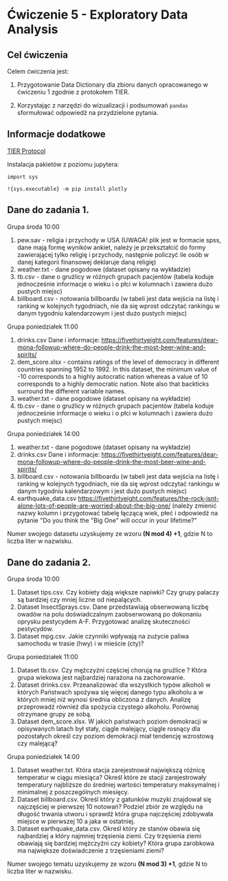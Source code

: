 # Ćwiczenie 5 - Exploratory Data Analysis

## Cel ćwiczenia

Celem ćwiczenia jest:

1. Przygotowanie Data Dictionary dla zbioru danych opracowanego w ćwiczeniu 1 zgodnie z protokołem TIER. 

2. Korzystając z narzędzi do wizualizacji i podsumowań ``pandas`` sformułować odpowiedź na przydzielone pytania.

## Informacje dodatkowe


 [TIER Protocol](https://www.projecttier.org/tier-protocol/)

Instalacja pakietów z poziomu jupytera:

``import sys``

``!{sys.executable} -m pip install plotly``


## Dane do zadania 1.
  
Grupa środa 10:00

 1. pew.sav - religia i przychody w USA (UWAGA! plik jest w formacie spss, dane mają formę wyników ankiet, należy je przekształcić do formy zawierającej tylko religię i przychody, następnie policzyć ile osób w danej kategorii finansowej deklaruje daną religię)
 2. weather.txt - dane pogodowe (dataset opisany na wykładzie)
 3. tb.csv - dane o gruźlicy w różnych grupach pacjentów (tabela koduje jednocześnie informacje o wieku i o płci w kolumnach i zawiera dużo pustych miejsc)
 4. billboard.csv - notowania billboardu (w tabeli jest data wejścia na listę i ranking w kolejnych tygodniach, nie da się wprost odczytać rankingu w danym tygodniu kalendarzowym i jest dużo pustych miejsc)

Grupa poniedziałek 11:00

1. drinks.csv Dane i informacje: https://fivethirtyeight.com/features/dear-mona-followup-where-do-people-drink-the-most-beer-wine-and-spirits/
2. dem_score.xlsx  -  contains ratings of the level of democracy in different countries spanning 1952 to 1992. In this dataset, the minimum value of -10 corresponds to a highly autocratic nation whereas a value of 10 corresponds to a highly democratic nation. Note also that backticks surround the different variable names.
3. weather.txt - dane pogodowe (dataset opisany na wykładzie)
4. tb.csv - dane o gruźlicy w różnych grupach pacjentów (tabela koduje jednocześnie informacje o wieku i o płci w kolumnach i zawiera dużo pustych miejsc)

Grupa poniedziałek 14:00

1. weather.txt - dane pogodowe (dataset opisany na wykładzie)
2. drinks.csv Dane i informacje: https://fivethirtyeight.com/features/dear-mona-followup-where-do-people-drink-the-most-beer-wine-and-spirits/
3. billboard.csv - notowania billboardu (w tabeli jest data wejścia na listę i ranking w kolejnych tygodniach, nie da się wprost odczytać rankingu w danym tygodniu kalendarzowym i jest dużo pustych miejsc)
4. earthquake_data.csv https://fivethirtyeight.com/features/the-rock-isnt-alone-lots-of-people-are-worried-about-the-big-one/ (należy zmienić nazwy kolumn i przygotować tabelę łączącą wiek, płeć i odpowiedź na pytanie "Do you think the "Big One" will occur in your lifetime?"

Numer swojego datasetu uzyskujemy ze wzoru **(N mod 4) +1**, gdzie N to liczba liter w nazwisku.


## Dane do zadania 2.
  
Grupa środa 10:00

1. Dataset tips.csv. Czy kobiety dają większe napiwki? Czy grupy palaczy są bardziej czy mniej liczne od niepalących.
2. Dataset InsectSprays.csv. Dane przedstawiają obserwowaną liczbę owadów na polu doświadczalnym zaobserwowaną po dokonaniu oprysku pestycydem A-F. Przygotować analizę skuteczności pestycydów.
3. Dataset mpg.csv. Jakie czynniki wpływają na zużycie paliwa samochodu w trasie (hwy) i w mieście (cty)?

Grupa poniedziałek 11:00

1. Dataset tb.csv. Czy mężczyźni częściej chorują na gruźlice ? Która grupa wiekowa jest najbardziej narażona na zachorowanie.
2. Dataset drinks.csv. Przeanalizować dla wszystkich typów alkoholi w których Państwach spożywa się więcej danego typu alkoholu a w których mniej niż wynosi średnia obliczona z danych. Analizę przeprowadź również dla spożycia czystego alkoholu. Porównaj otrzymane grupy ze sobą.
3. Dataset dem_score.xlsx.  W jakich państwach poziom demokracji w opisywanych latach był stały, ciągle malejący, ciągle rosnący dla pozostałych określ czy poziom demokracji miał tendencję wzrostową czy malejącą?

Grupa poniedziałek 14:00

1. Dataset weather.txt. Która stacja zarejestrował największą różnicę temperatur w ciągu miesiąca? Określ które ze stacji zarejestrowały temperatury najbliższe do średniej wartości temperatury maksymalnej i minimalnej z poszczególnych miesięcy.
2. Dataset billboard.csv. Określ który z gatunków muzyki znajdował się najczęściej w pierwszej 10 notowań? Podziel zbiór ze względu na długość trwania utworu i sprawdź która grupa najczęściej zdobywała miejsce w pierwszej 10 a jaka w ostatniej. 
3. Dataset earthquake_data.csv. Określ który ze stanów obawia się najbardziej a który najmniej trzęsienia ziemi. Czy trzęsienia ziemi obawiają się bardziej mężczyźni czy kobiety? Która grupa zarobkowa ma największe doświadczenie z trzęsieniami ziemi?

Numer swojego tematu uzyskujemy ze wzoru **(N mod 3) +1**, gdzie N to liczba liter w nazwisku.

